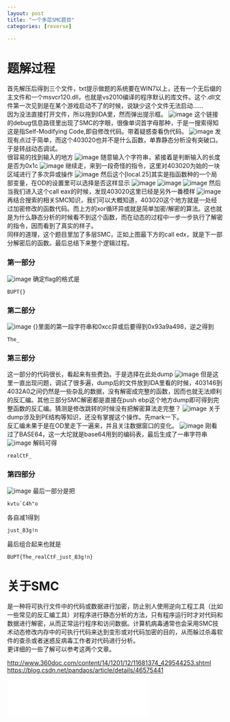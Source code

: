 ```yaml
---
layout: post
title: "一个多层SMC题目"
categories: [reverse]

---
```


# 题解过程
首先解压后得到三个文件，txt提示做题的系统要在WIN7以上，还有一个无后缀的主文件和一个msvcr120.dll，也就是vs2010编译的程序默认的库文件。这个.dll文件第一次见到是在某个游戏启动不了的时候，说缺少这个文件无法启动……        
因为没法直接打开文件，所以拖到IDA里，然而弹出提示框。
![image](https://note.youdao.com/yws/api/personal/file/297C7D813EC24FE794BAC8D68CD93860?method=download&shareKey=89558778367b8222b15ac5e439147e5c)
这个链接的debug信息路径里出现了SMC的字眼，很像单词首字母那种，于是一搜索得知这是指Self-Modifying Code,即自修改代码。带着疑惑查看伪代码。
![image](https://note.youdao.com/yws/api/personal/file/8747F56E8B4B4B52B3984FF62B055C64?method=download&shareKey=f5dba0711439bc5ff61dfee204eb2b43)
发现有点过于简单，而这个403020也并不是什么函数，单靠静态分析没有突破口。于是转战动态调试。      
很容易的找到输入的地方
![image](https://note.youdao.com/yws/api/personal/file/0E5F4E96C85D469C8FE79A05173AE4BD?method=download&shareKey=72d8af5b62332f2200baa86fc058671d)
随意输入个字符串，紧接着是判断输入的长度是否为0x1c
![image](https://note.youdao.com/yws/api/personal/file/609EF13894A94C7A8CE869B161F3E65C?method=download&shareKey=008f78e25b7abd7a6c2565c32849ef1f)
继续走，来到一段奇怪的指令，这里对403020为始的一块区域进行了多次异或操作
![image](https://note.youdao.com/yws/api/personal/file/C99404F94AEE42FCB18C5F7DABA9E18B?method=download&shareKey=f2f80dbf417e17e6787d10d7c37017a9)
然后这个[local.25]其实是指函数种的一个局部变量，在OD的设置里可以选择是否这样显示
![image](https://note.youdao.com/yws/api/personal/file/E93E0A046C3D469380624D5825254442?method=download&shareKey=399a7bcb84a02f52d7548dcbb1342b21)
![image](https://note.youdao.com/yws/api/personal/file/C197C56A0BC94D6BAD97723E29B0EDEF?method=download&shareKey=3d9cda7e9f8dee98d72049218acd0f18)
![image](https://note.youdao.com/yws/api/personal/file/D2E49EC963B8498D86D19233A6C14930?method=download&shareKey=c35fc4f20aad98d0ff8bd235e854fe7f)
然后当我们进入这个call eax的时候，发现403020这里已经是另外一番模样
![image](https://note.youdao.com/yws/api/personal/file/CD752026DCC1467987282DB785BC6374?method=download&shareKey=377f9bca31ac1bba65ccdbf903fa3ec0)
再结合搜索的相关SMC知识，我们可以大概知道，403020这个地方就是一处经过加密修改的函数代码。而上方的xor循环异或就是简单加密/解密的算法。这也就是为什么静态分析的时候看不到这个函数，而在动态的过程中一步一步执行了解密的指令，因而看到了真实的样子。      
同样的道理，这个题目里加了多层SMC，正如上图最下方的call edx，就是下一部分解密后的函数。最后总结下来整个逻辑过程。
### 第一部分
![image](https://note.youdao.com/yws/api/personal/file/CD752026DCC1467987282DB785BC6374?method=download&shareKey=377f9bca31ac1bba65ccdbf903fa3ec0)
确定flag的格式是
```
BUPT{}
```

### 第二部分
![image](https://note.youdao.com/yws/api/personal/file/5359182BE9884F9EA4AAE524A1D73CEB?method=download&shareKey=c1ba8b243941c5acf78470f7bec48015)
{}里面的第一段字符串和0xcc异或后要得到0x93a9a498，逆之得到
```
The_
```
### 第三部分
这一部分的代码很长，看起来有些费劲。于是选择在此处dump
![image](https://note.youdao.com/yws/api/personal/file/287D5EBDF8A5437B9EA39DE314ED1F2F?method=download&shareKey=61c8978062cad4905ee8dc374b8c5532)
但是这里一直出现问题，调试了很多遍，dump后的文件放到IDA里看的时候，403146到4032A0之间仍然是一些杂乱的数据，没有解密成完整的函数，因而也就无法顺利的反汇编。其他三部分SMC解密都是直接在push ebp这个地方dump即可得到完整函数的反汇编。猜测是修改跳转的时候没有把解密算法走完整？
![image](https://note.youdao.com/yws/api/personal/file/9E00CD53948E476AB3E4B81CFCABE0EC?method=download&shareKey=51ca866e5e8b90ed409be4d01e0db0ef)
关于dump涉及到PE结构等知识，还没有掌握这个操作。先mark一下。        
反汇编未果于是在OD里走下一遍来，并且关注数据窗口的变化。
![image](https://note.youdao.com/yws/api/personal/file/E5145EA35FA843A382869401E2735278?method=download&shareKey=2dd421a9c6f6a5deed3419c243022135)
刚看过了BASE64，这一大坨就是base64用到的编码表，最后生成了一串字符串
![image](https://note.youdao.com/yws/api/personal/file/21A158FAA0554D6D9BBD8BBE9DBEFCA9?method=download&shareKey=13acc20635e6eb2074bdf760929173e1)
解码可得

```
realCtF_
```


### 第四部分
![image](https://note.youdao.com/yws/api/personal/file/88699DFEC3EF4740ACB5C166DBF503C7?method=download&shareKey=0bba0ed5c620d6ecc126b98ebd2a4e15)
最后一部分是把

```
kvtu`C4h"o
```
各自减1得到

```
just_B3g!n

```

最后组合起来也就是

```
BUPT{The_realCtF_just_B3g!n}
```



# 关于SMC

是一种将可执行文件中的代码或数据进行加密，防止别人使用逆向工程工具（比如一些常见的反汇编工具）对程序进行静态分析的方法，只有程序运行时才对代码和数据进行解密，从而正常运行程序和访问数据。计算机病毒通常也会采用SMC技术动态修改内存中的可执行代码来达到变形或对代码加密的目的，从而躲过杀毒软件的查杀或者迷惑反病毒工作者对代码进行分析。        
更详细的一些了解可以参考这两个文章。

http://www.360doc.com/content/14/1201/12/11681374_429544253.shtml        
https://blog.csdn.net/pandaos/article/details/46575441


		
<iframe width="330" height="86" src="//music.163.com/outchain/player?type=2&id=536622636&auto=0&height=66" frameborder="0"> </iframe>